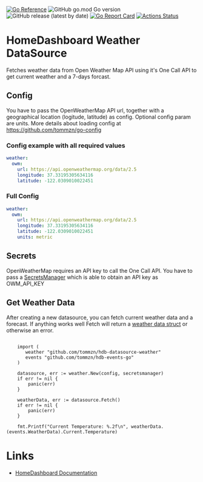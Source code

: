 [![Go Reference](https://pkg.go.dev/badge/github.com/tommzn/hdb-datasource-weather.svg)](https://pkg.go.dev/github.com/tommzn/hdb-datasource-weather)
![GitHub go.mod Go version](https://img.shields.io/github/go-mod/go-version/tommzn/hdb-datasource-weather)
![GitHub release (latest by date)](https://img.shields.io/github/v/release/tommzn/hdb-datasource-weather)
[![Go Report Card](https://goreportcard.com/badge/github.com/tommzn/hdb-datasource-weather)](https://goreportcard.com/report/github.com/tommzn/hdb-datasource-weather)
[![Actions Status](https://github.com/tommzn/hdb-datasource-weather/actions/workflows/go.pkg.auto-ci.yml/badge.svg)](https://github.com/tommzn/hdb-datasource-weather/actions)

# HomeDashboard Weather DataSource
Fetches weather data from Open Weather Map API using it's One Call API to get current weather and a 7-days forcast.

## Config
You have to pass the OpenWeatherMap API url, together with a geographical location (logitude, latitude) as config. Optional config param are units.
More details about loading config at https://github.com/tommzn/go-config

### Config example with all required values
```yaml
weather:
  owm:
    url: https://api.openweathermap.org/data/2.5
    longitude: 37.33195305634116 
    latitude: -122.0309010022451
```

### Full Config
```yaml
weather:
  owm:
    url: https://api.openweathermap.org/data/2.5
    longitude: 37.33195305634116 
    latitude: -122.0309010022451
    units: metric
```

## Secrets
OpenWeatherMap requires an API key to call the One Call API. You have to pass a [SecretsManager](https://github.com/tommzn/go-secrets) which is able to obtain an API key as OWM_API_KEY

## Get Weather Data
After creating a new datasource, you can fetch current weather data and a forecast. If anything works well Fetch will return a [weather data struct](https://github.com/tommzn/hdb-events-go/blob/main/weather.pb.go) or otherwise an error.
```golang

    import (
       weather "github.com/tommzn/hdb-datasource-weather"  
       events "github.com/tommzn/hdb-events-go"  
    )
    
    datasource, err := weather.New(config, secretsmanager)
    if err != nil {
        panic(err)
    }

    weatherData, err := datasource.Fetch()
    if err != nil {
        panic(err)
    }

    fmt.Printf("Current Temperature: %.2f\n", weatherData.(events.WeatherData).Current.Temperature)
```

# Links
- [HomeDashboard Documentation](https://github.com/tommzn/hdb-docs/wiki)

